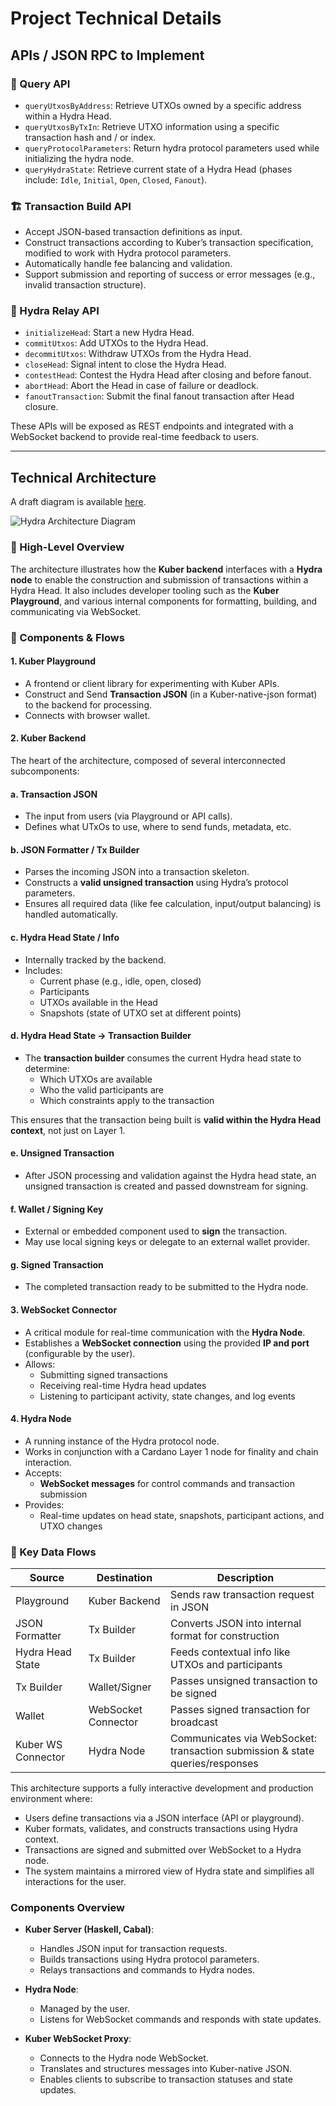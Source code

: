 # Project Technical Details

## APIs / JSON RPC to Implement

### 🔎 Query API

- `queryUtxosByAddress`: Retrieve UTXOs owned by a specific address within a Hydra Head.
- `queryUtxosByTxIn`: Retrieve UTXO information using a specific transaction hash and / or index.
- `queryProtocolParameters`: Return hydra protocol parameters used while initializing the hydra node.
- `queryHydraState`: Retrieve current state of a Hydra Head (phases include: `Idle`, `Initial`, `Open`, `Closed`, `Fanout`).

### 🏗 Transaction Build API

- Accept JSON-based transaction definitions as input.
- Construct transactions according to Kuber’s transaction specification, modified to work with Hydra protocol parameters.
- Automatically handle fee balancing and validation.
- Support submission and reporting of success or error messages (e.g., invalid transaction structure).

### 🔁 Hydra Relay API

- `initializeHead`: Start a new Hydra Head.
- `commitUtxos`: Add UTXOs to the Hydra Head.
- `decommitUtxos`: Withdraw UTXOs from the Hydra Head.
- `closeHead`: Signal intent to close the Hydra Head.
- `contestHead`: Contest the Hydra Head after closing and before fanout.
- `abortHead`: Abort the Head in case of failure or deadlock.
- `fanoutTransaction`: Submit the final fanout transaction after Head closure.

These APIs will be exposed as REST endpoints and integrated with a WebSocket backend to provide real-time feedback to users.

---

## Technical Architecture

A draft diagram is available [here](https://raw.githubusercontent.com/drep-id/image/main/preview/kuber-hydra_20250417075127614.png).

<img alt="Hydra Architecture Diagram" src="https://raw.githubusercontent.com/dQuadrant/kuber/88c3fe0b1e721e5e4fb8e4bcd9e50f10b570f628/hydra/sequence-diagrams/hydra-architecture.png" />

### 🧭 High-Level Overview

The architecture illustrates how the **Kuber backend** interfaces with a **Hydra node** to enable the construction and submission of transactions within a Hydra Head. It also includes developer tooling such as the **Kuber Playground**, and various internal components for formatting, building, and communicating via WebSocket.

### 🧱 Components & Flows

#### 1. **Kuber Playground**

- A frontend or client library for experimenting with Kuber APIs.
- Construct and Send **Transaction JSON** (in a Kuber-native-json format) to the backend for processing.
- Connects with browser wallet.

#### 2. **Kuber Backend**

The heart of the architecture, composed of several interconnected subcomponents:

#### a. **Transaction JSON**

- The input from users (via Playground or API calls).
- Defines what UTxOs to use, where to send funds, metadata, etc.

#### b. **JSON Formatter / Tx Builder**

- Parses the incoming JSON into a transaction skeleton.
- Constructs a **valid unsigned transaction** using Hydra’s protocol parameters.
- Ensures all required data (like fee calculation, input/output balancing) is handled automatically.

#### c. **Hydra Head State / Info**

- Internally tracked by the backend.
- Includes:
  - Current phase (e.g., idle, open, closed)
  - Participants
  - UTXOs available in the Head
  - Snapshots (state of UTXO set at different points)

#### d. **Hydra Head State → Transaction Builder**

- The **transaction builder** consumes the current Hydra head state to determine:
  - Which UTXOs are available
  - Who the valid participants are
  - Which constraints apply to the transaction

This ensures that the transaction being built is **valid within the Hydra Head context**, not just on Layer 1.

#### e. **Unsigned Transaction**

- After JSON processing and validation against the Hydra head state, an unsigned transaction is created and passed downstream for signing.

#### f. **Wallet / Signing Key**

- External or embedded component used to **sign** the transaction.
- May use local signing keys or delegate to an external wallet provider.

#### g. **Signed Transaction**

- The completed transaction ready to be submitted to the Hydra node.

#### 3. **WebSocket Connector**

- A critical module for real-time communication with the **Hydra Node**.
- Establishes a **WebSocket connection** using the provided **IP and port** (configurable by the user).
- Allows:
  - Submitting signed transactions
  - Receiving real-time Hydra head updates
  - Listening to participant activity, state changes, and log events

#### 4. **Hydra Node**

- A running instance of the Hydra protocol node.
- Works in conjunction with a Cardano Layer 1 node for finality and chain interaction.
- Accepts:
  - **WebSocket messages** for control commands and transaction submission
- Provides:
  - Real-time updates on head state, snapshots, participant actions, and UTXO changes

### 🔄 Key Data Flows

| Source             | Destination         | Description                                                                  |
| ------------------ | ------------------- | ---------------------------------------------------------------------------- |
| Playground         | Kuber Backend       | Sends raw transaction request in JSON                                        |
| JSON Formatter     | Tx Builder          | Converts JSON into internal format for construction                          |
| Hydra Head State   | Tx Builder          | Feeds contextual info like UTXOs and participants                            |
| Tx Builder         | Wallet/Signer       | Passes unsigned transaction to be signed                                     |
| Wallet             | WebSocket Connector | Passes signed transaction for broadcast                                      |
| Kuber WS Connector | Hydra Node          | Communicates via WebSocket: transaction submission & state queries/responses |

This architecture supports a fully interactive development and production environment where:

- Users define transactions via a JSON interface (API or playground).
- Kuber formats, validates, and constructs transactions using Hydra context.
- Transactions are signed and submitted over WebSocket to a Hydra node.
- The system maintains a mirrored view of Hydra state and simplifies all interactions for the user.

### Components Overview

- **Kuber Server (Haskell, Cabal)**:

  - Handles JSON input for transaction requests.
  - Builds transactions using Hydra protocol parameters.
  - Relays transactions and commands to Hydra nodes.

- **Hydra Node**:

  - Managed by the user.
  - Listens for WebSocket commands and responds with state updates.

- **Kuber WebSocket Proxy**:

  - Connects to the Hydra node WebSocket.
  - Translates and structures messages into Kuber-native JSON.
  - Enables clients to subscribe to transaction statuses and state updates.

